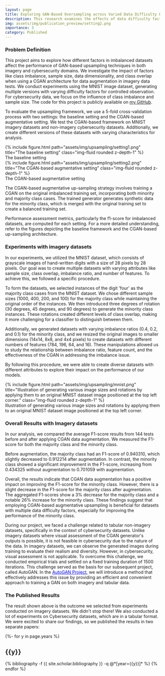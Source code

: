 ```yaml
---
layout: page
title: Exploring GAN-Based Oversampling across Varied Data Difficulty Factors
description: This research examines the effects of data difficulty factors on GAN-based upsampling in imagery and cybersecurity data. Factors include imbalance ratio, sample size, data dimensionality, and class overlap. The study aims to understand their impact on performance.
img: assets/img/publication_preview/setting2.png
importance: 3
category: Published
---
```



<h3>Problem Definition</h3>
This project aims to explore how different factors in imbalanced datasets affect the performance of GAN-based upsampling techniques in both imagery and cybersecurity domains. We investigate the impact of factors like class imbalance, sample size, data dimensionality, and class overlap when using a CGAN architecture for data augmentation in imagery data tests. We conduct experiments using the MNIST image dataset, generating multiple versions with varying difficulty factors for controlled observation. For cybersecurity data, we focus on the influence of class imbalance and sample size. The code for this project is publicly available on <a href="https://github.com/enazari/GAN-upsampling" style=" text-decoration: underline;">my GitHub</a>.

To evaluate the upsampling framework, we use a 5-fold cross-validation process with two settings: the baseline setting and the CGAN-based augmentative setting. We test the CGAN-based framework on MNIST imagery datasets and non-imagery cybersecurity datasets. Additionally, we create different versions of these datasets with varying characteristics for analysis.

<div class="row">
    <div class='container' style='max-width: 100%;'>
    <div class="col-sm mt-3 mt-md-0">
        {% include figure.html path="assets/img/upsampling/setting1.png" title="The baseline setting" class="img-fluid rounded z-depth-1" %}
    </div>
        </div>

</div>
<div class="caption">
    The baseline setting
</div>

<div class="row">
    <div class='container' style='max-width: 100%;'>
    <div class="col-sm mt-3 mt-md-0">
        {% include figure.html path="assets/img/upsampling/setting2.png" title="The CGAN-based augmentative setting" class="img-fluid rounded z-depth-1" %}
    </div>
        </div>

</div>
<div class="caption">
    The CGAN-based augmentative setting
</div>


The CGAN-based augmentative up-sampling strategy involves training a CGAN on the original imbalanced training set, incorporating both minority and majority class cases. The trained generator generates synthetic data for the minority class, which is merged with the original training set to create a balanced training set.

Performance assessment metrics, particularly the f1-score for imbalanced datasets, are computed for each setting. For a more detailed understanding, refer to the figures depicting the baseline framework and the CGAN-based up-sampling architecture.


<h3>Experiments with imagery datasets</h3>

In our experiments, we utilized the MNIST dataset, which consists of grayscale images of hand-written digits with a size of 28 pixels by 28 pixels. Our goal was to create multiple datasets with varying attributes like sample size, class overlap, imbalance ratio, and number of features. To achieve this, we followed a specific procedure.

To form the datasets, we selected instances of the digit 'four' as the majority class cases from the MNIST dataset. We chose different sample sizes (1000, 400, 200, and 100) for the majority class while maintaining the original order of the instances. We then introduced three degrees of rotation (30 degrees, 45 degrees, and 90 degrees) to generate the minority class instances. These rotations created different levels of class overlap, making it more challenging for a classifier to distinguish between them.

Additionally, we generated datasets with varying imbalance ratios (0.4, 0.2, and 0.1) for the minority class, and we resized the original images to smaller dimensions (14x14, 8x8, and 4x4 pixels) to create datasets with different numbers of features (784, 196, 64, and 16). These manipulations allowed us to study the relationship between imbalance ratio, feature count, and the effectiveness of the CGAN in addressing the imbalance issue.

By following this procedure, we were able to create diverse datasets with different attributes to explore their impact on the performance of our models.


<div class="row">
    <div class='container' style='max-width: 100%;'>
    <div class="col-sm mt-3 mt-md-0">
        {% include figure.html path="assets/img/upsampling/mnist.png" title="Illustration of generating various image sizes and rotations by applying them to an original MNIST dataset image positioned at the top left corner." class="img-fluid rounded z-depth-1" %}
    </div>
        </div>

</div>
<div class="caption">
    Illustration of generating various image sizes and rotations by applying them to an original MNIST dataset image positioned at the top left corner.
</div>




<h3>Overall Results with Imagery datasets</h3>

In our analysis, we compared the average F1-score results from 144 tests before and after applying CGAN data augmentation. We measured the F1-score for both the majority class and the minority class.

Before augmentation, the majority class had an F1-score of 0.940310, which slightly decreased to 0.912214 after augmentation. In contrast, the minority class showed a significant improvement in the F1-score, increasing from 0.434325 without augmentation to 0.701059 with augmentation.

Overall, the results indicate that CGAN data augmentation has a positive impact on improving the F1-score for the minority class. However, there is a slight decrease in the F1-score for the majority class after augmentation. The aggregated F1-scores show a 3% decrease for the majority class and a notable 26% increase for the minority class. These findings suggest that employing CGAN-based augmentative upsampling is beneficial for datasets with multiple data difficulty factors, especially for improving the performance of the minority class. 


During our project, we faced a challenge related to tabular non-imagery datasets, specifically in the context of cybersecurity datasets. Unlike imagery datasets where visual assessment of the CGAN generator's outputs is possible, it is not feasible in cybersecurity due to the nature of the data. In imagery datasets, we can observe the generated images during training to evaluate their realism and diversity. However, in cybersecurity, visual assessment is not applicable. To overcome this challenge, we conducted empirical trials and settled on a fixed training duration of 1500 iterations. This challenge served as the basis for our subsequent project, called AutoGAN. In the <a href="{{ '/projects/autoGAN' | relative_url }}" style="color: blue; text-decoration: underline;">AutoGAN Project</a>, we will introduce a method that effectively addresses this issue by providing an efficient and convenient approach to training a GAN on both imagery and tabular data.



<h3>The Published Results</h3>
The result shown above is the outcome we selected from experiments conducted on imagery datasets. We didn't stop there! We also conducted a lot of experiments on Cybersecurity datasets, which are in a tabular format. We were excited to share our findings, so we published the results in two separate papers:
<!-- <div class='container' >
<div class="publications">

  {% bibliography -f {{ site.scholar.bibliography }} -q @*[y=1]* %}

</div>
</div> -->
<div class="publications">

{%- for y in page.years %}
  <h2 class="year">{{y}}</h2>
  {% bibliography -f {{ site.scholar.bibliography }} -q @*[year={{y}}]* %}
{% endfor %}

</div>
<!-- <div class='container' >
 The code for AutoGAN can be found at <a href='https://github.com/enazari/GAN-upsampling-LIDTA21'>https://github.com/enazari/GAN-upsampling-LIDTA21</a>.
</div> -->